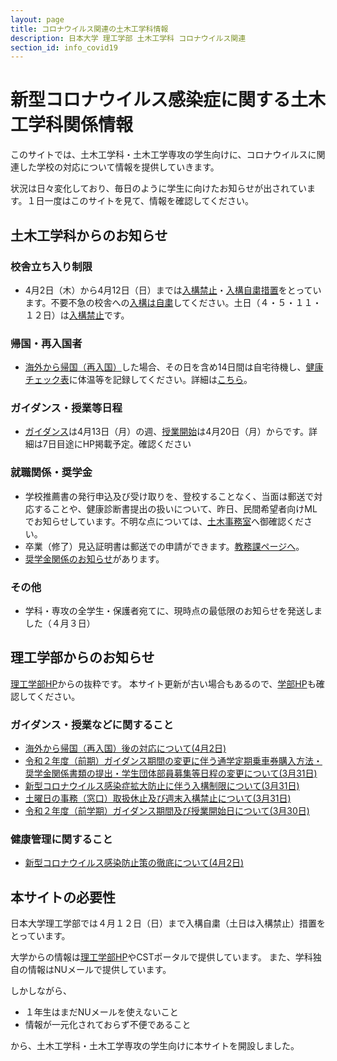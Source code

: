 ```yaml
---
layout: page
title: コロナウイルス関連の土木工学科情報
description: 日本大学 理工学部 土木工学科 コロナウイルス関連
section_id: info_covid19
---
```

# 新型コロナウイルス感染症に関する土木工学科関係情報

このサイトでは、土木工学科・土木工学専攻の学生向けに、コロナウイルスに関連した学校の対応について情報を提供していきます。

状況は日々変化しており、毎日のように学生に向けたお知らせが出されています。１日一度はこのサイトを見て、情報を確認してください。

## 土木工学科からのお知らせ

### 校舎立ち入り制限
* 4月2日（木）から4月12日（日）までは[入構禁止][nyukokinshi]・[入構自粛措置][nyukoseigen]をとっています。不要不急の校舎への[入構は自粛][nyukoseigen]してください。土日（４・５・１１・１２日）は[入構禁止][nyukokinshi]です。

### 帰国・再入国者
* [海外から帰国（再入国）][backtojapan]した場合、その日を含め14日間は自宅待機し、[健康チェック表][healthcheck]に体温等を記録してください。詳細は[こちら][backtojapan]。

### ガイダンス・授業等日程
* [ガイダンス][guidance]は4月13日（月）の週、[授業開始][guidance]は4月20日（月）からです。詳細は7日目途にHP掲載予定。確認ください

### 就職関係・奨学金
* 学校推薦書の発行申込及び受け取りを、登校することなく、当面は郵送で対応することや、健康診断書提出の扱いについて、昨日、民間希望者向けMLでお知らせしています。不明な点については、[土木事務室][jimushitu]へ御確認ください。
* 卒業（修了）見込証明書は郵送での申請ができます。[教務課ページへ][kyoumu]。
* [奨学金関係のお知らせ][shougakukin]があります。

### その他
* 学科・専攻の全学生・保護者宛てに、現時点の最低限のお知らせを発送しました（４月３日）



## 理工学部からのお知らせ

[理工学部HP][csthp]からの抜粋です。
本サイト更新が古い場合もあるので、[学部HP](https://www.cst.nihon-u.ac.jp/info_covid19/)も確認してください。

### ガイダンス・授業などに関すること
* [海外から帰国（再入国）後の対応について(4月2日)][backtojapan]
* [令和２年度（前期）ガイダンス期間の変更に伴う通学定期乗車券購入方法・奨学金関係書類の提出・学生団体部員募集等日程の変更について(3月31日)][shougakukin]
* [新型コロナウイルス感染症拡大防止に伴う入構制限について(3月31日)][nyukoseigen]
* [土曜日の事務（窓口）取扱休止及び週末入構禁止について(3月31日)][nyukokinshi]
* [令和２年度（前学期）ガイダンス期間及び授業開始日について(3月30日)][guidance]

### 健康管理に関すること
* [新型コロナウイルス感染防止策の徹底について(4月2日)][infection_prevention]


## 本サイトの必要性

日本大学理工学部では４月１２日（日）まで入構自粛（土日は入構禁止）措置をとっています。

大学からの情報は[理工学部HP][csthp]やCSTポータルで提供しています。
また、学科独自の情報はNUメールで提供しています。

しかしながら、
* １年生はまだNUメールを使えないこと
* 情報が一元化されておらず不便であること

から、土木工学科・土木工学専攻の学生向けに本サイトを開設しました。

[csthp]: https://www.cst.nihon-u.ac.jp/info_covid19/
[nyukoseigen]: https://www.cst.nihon-u.ac.jp/news/detail/20200331_562.html
[nyukokinshi]: https://www.cst.nihon-u.ac.jp/news/detail/20200331_561.html
[backtojapan]: https://www.cst.nihon-u.ac.jp/news/detail/20200402_566.html
[healthcheck]: https://www.cst.nihon-u.ac.jp/info_covid19/pdf/20200401.pdf
[guidance]: https://www.cst.nihon-u.ac.jp/news/detail/20200330_560.html
[shougakukin]: https://www.cst.nihon-u.ac.jp/news/detail/20200331_563.html
[infection_prevention]: https://www.cst.nihon-u.ac.jp/news/detail/20200402_567.html
[jimushitu]: http://www.civil.cst.nihon-u.ac.jp/contact/
[kyoumu]: https://www.cst.nihon-u.ac.jp/campuslife/support/certification_g.html
